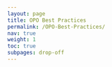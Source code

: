 ```yaml
---
layout: page
title: OPO Best Practices
permalink: /OPO-Best-Practices/
nav: true
weight: 1
toc: true
subpages: drop-off
---
```

